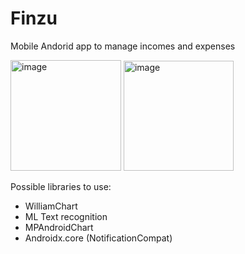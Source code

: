 # Finzu
<p>Mobile Andorid app to manage incomes and expenses</p>
<img width="177" alt="image" src="https://github.com/user-attachments/assets/0c42eda6-ef71-4d1d-89b1-4dfdda51c5d9" />
<img width="176" alt="image" src="https://github.com/user-attachments/assets/8060f047-d3f3-45a0-a431-71c7d730954c" />

<!-- <p align="center">Mockup (v0.1) made in Figma</p> -->

Possible libraries to use:
- WilliamChart
- ML Text recognition
- MPAndroidChart
- Androidx.core (NotificationCompat)
